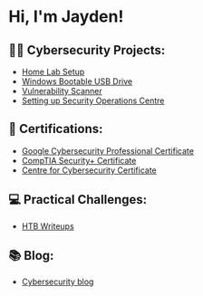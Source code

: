 <h1>Hi, I'm Jayden! <br>

<h2>👨‍💻 Cybersecurity Projects:</h2>

- [Home Lab Setup](https://github.com/jaydenxjayden/VM-Home-Lab-Setup)
- [Windows Bootable USB Drive](https://github.com/jaydenxjayden/Bootable-USB-Drive.md)
- [Vulnerability Scanner](https://github.com/jaydenxjayden/Vulnerability-Scanner)
- [Setting up Security Operations Centre](https://github.com/jaydenxjayden/Security-Operations-Centre)


<h2>📑 Certifications:</h2>

- [Google Cybersecurity Professional Certificate](https://github.com/jaydenxjayden/Google-Cybersecurity-Cert)
- [CompTIA Security+ Certificate](https://github.com/jaydenxjayden/CompTIA-Sec-)
- [Centre for Cybersecurity Certificate](https://github.com/jaydenxjayden/CFC-Certificate)

<h2>💻 Practical Challenges:</h2>

- [HTB Writeups](https://github.com/jaydenxjayden/HTB-writeup/tree/main)

<h2>📚 Blog:</h2>

- [Cybersecurity blog](https://medium.com/@jaydenxjayden/list/blog-e50cdd67fc5d)




